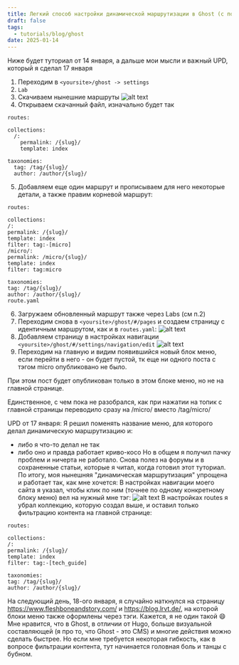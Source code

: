 ```yaml
---
title: Легкий способ настройки динамической маршрутизации в Ghost (с помощью тэгов)
draft: false
tags:
  - tutorials/blog/ghost
date: 2025-01-14
---
```


Ниже будет туториал от 14 января, а дальше мои мысли и важный UPD, который я сделал 17 января

1. Переходим в `<yoursite>/ghost -> settings`
2. `Lab`
3. Скачиваем нынешние маршруты
   ![alt text](image-1.png)
4. Открываем скачанный файл, изначально будет так

```
routes:

collections:
  /:
    permalink: /{slug}/
    template: index

taxonomies:
  tag: /tag/{slug}/
  author: /author/{slug}/
```

5. Добавляем еще один маршрут и прописываем для него некоторые детали, а также правим корневой маршрут:

```
routes:

collections:
/:
permalink: /{slug}/
template: index
filter: tag:-[micro]
/micro/:
permalink: /micro/{slug}/
template: index
filter: tag:micro

taxonomies:
tag: /tag/{slug}/
author: /author/{slug}/
route.yaml
```

6. Загружаем обновленный маршрут также через Labs (см п.2)
7. Переходим снова в `<yoursite>/ghost/#/pages` и создаем страницу с идентичным маршрутом, как и в `routes.yaml`:
   ![alt text](image-2.png)
8. Добавляем страницу в настройках навигации `<yoursite>/ghost/#/settings/navigation/edit`
   ![alt text](image-3.png)
9. Переходим на главную и видим появившийся новый блок меню, если перейти в него - он будет пустой, тк еще ни одного поста с тэгом micro опубликовано не было.

При этом пост будет опубликован только в этом блоке меню, но не на главной странице.

Единственное, с чем пока не разобрался, как при нажатии на топик с главной страницы переводило сразу на <yoursite>/micro/ вместо <yoursite>/tag/micro/

UPD от 17 января:
Я решил поменять название меню, для которого делал динамическую маршрутизацию и:

- либо я что-то делал не так
- либо оно и правда работает криво-косо
  Но в общем я получил пачку проблем и ничерта не работало. Снова полез на форумы и в сохраненные статьи, которые я читал, когда готовил этот туториал.
  По итогу, моя нынешняя "динамическая маршрутизация" упрощена и работает так, как мне хочется:
  В настройках навигации моего сайта я указал, чтобы клик по ним (точнее по одному конкретному блоку меню) вел на нужный мне тэг:
  ![alt text](image-4.png)
  В настройках routes я убрал коллекцию, которую создал выше, и оставил только фильтрацию контента на главной странице:

```
routes:

collections:
/:
permalink: /{slug}/
template: index
filter: tag:-[tech_guide]

taxonomies:
tag: /tag/{slug}/
author: /author/{slug}/
```

На следующий день, 18-ого января, я случайно наткнулся на страницу https://www.fleshboneandstory.com/ и https://blog.lrvt.de/, на которой блоки меню также оформлены через тэги. Кажется, я не один такой 😄
Мне нравится, что в Ghost, в отличии от Hugo, больше визуальной составляющей (я про то, что Ghost - это CMS) и многие действия можно сделать быстрее. Но если мне требуется некоторая гибкость, как в вопросе фильтрации контента, тут начинается головная боль и танцы с бубном.
